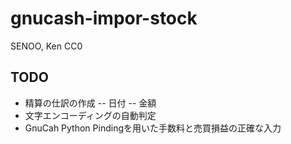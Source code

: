 # gnucash-impor-stock

SENOO, Ken
CC0

## TODO
- 精算の仕訳の作成
-- 日付
-- 金額
- 文字エンコーディングの自動判定
- GnuCah Python Pindingを用いた手数料と売買損益の正確な入力


